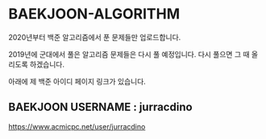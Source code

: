 # BAEKJOON-ALGORITHM

2020년부터 백준 알고리즘에서 푼 문제들만 업로드합니다.

2019년에 군대에서 풀은 알고리즘 문제들은 다시 풀 예정입니다. 다시 풀으면 그 때 올리도록 하겠습니다.

아래에 제 백준 아이디 페이지 링크가 있습니다.

## BAEKJOON USERNAME : jurracdino
<a> https://www.acmicpc.net/user/jurracdino


